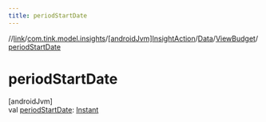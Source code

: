 ```yaml
---
title: periodStartDate
---
```

//[link](../../../../../index.html)/[com.tink.model.insights](../../../index.html)/[[androidJvm]InsightAction](../../index.html)/[Data](../index.html)/[ViewBudget](index.html)/[periodStartDate](period-start-date.html)



# periodStartDate



[androidJvm]\
val [periodStartDate](period-start-date.html): [Instant](https://developer.android.com/reference/kotlin/java/time/Instant.html)




